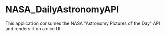 # NASA_DailyAstronomyAPI
This application consumes the NASA "Astronomy Pictures of the Day" API and renders it on a nice UI
